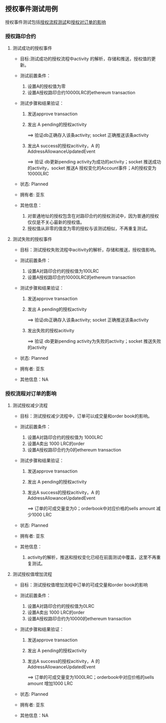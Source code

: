 ## 授权事件测试用例

授权事件测试包括[授权流程测试](#approval)和[授权对订单的影响](#approval-order)

### <a name="approval"></a> 授权路印合约

1. 测试成功的授权事件

   - 目标:测试成功的授权流程中activity 的解析，存储和推送，授权值的更新。

   - 测试前置条件：

     1. 设置A的授权值为零
     2. 设置A授权路印合约10000LRC的ethereum transaction

   - 测试步骤和结果验证：

     1. 发送approve transaction

     2. 发出 A pending的授权activity

        ==> 验证db正确存入该条activity; socket 正确推送该条activity

     3. 发出A success的授权acitivity，A 的AddressAllowanceUpdatedEvent

        ==> 验证 db更新pending activity为成功的activity；socket 推送成功的activity，socket 推送A 授权变化的Account事件；A的授权变为 10000LRC

   - 状态: Planned
   - 拥有者: 亚东
   - 其他信息：
     1. 对普通地址的授权包含在对路印合约的授权测试中，因为普通的授权仅仅是不关心最新的授权值。
     2. 授权值从非零的值变为零的授权与该测试相似，不再重复测试。

2. 测试失败的授权事件

   - 目标：测试授权失败流程中acitivity的解析，存储和推送，授权值影响。

   - 测试前置条件：

     1. 设置A对路印合约的授权值为100LRC
     2. 设置A授权路印合约10000LRC的ethereum transaction

   - 测试步骤和结果验证：

     1. 发送approve transaction

     2. 发出 A pending的授权activity

        ==> 验证db正确存入该条activity; socket 正确推送该条activity

     3. 发出失败的授权acitivity

        ==> 验证 db更新pending activity为失败的activity；socket 推送失败的activity

   - 状态: Planned

   - 拥有者: 亚东

   - 其他信息：NA

###  <a name="approval-order"></a>授权流程对订单的影响

1. 测试授权减少流程

   - 目标：测试授权减少流程中，订单可以成交量和order book的影响。

   - 测试前置条件：

     1. 设置A对路印合约的授权值为 1000LRC
     2. 设置A卖出 1000 LRC的order
     3. 设置A授权路印合约为0的ethereum transaction

   - 测试步骤和结果验证：

     1. 发送approve transaction

     2. 发出 A pending的授权activity

     3. 发出A success的授权acitivity，A 的AddressAllowanceUpdatedEvent

        ==> 订单的可成交量变为0；orderbook中对应价格的sells amount 减少1000 LRC

   - 状态: Planned

   - 拥有者: 亚东

   - 其他信息：

     1. activity的解析，推送和授权变化已经在前面测试中覆盖，这里不再重复测试。	

2. 测试授权值增加流程

   - 目标：测试授权值增加流程中订单的可成交量和order book的影响

   - 测试前置条件：

     1. 设置A对路印合约的授权值为0LRC
     2. 设置A卖出 1000 LRC的order
     3. 设置A授权路印合约为10000的ethereum transaction

   - 测试步骤和结果验证：

     1. 发送approve transaction

     2. 发出 A pending的授权activity

     3. 发出A success的授权acitivity，A 的AddressAllowanceUpdatedEvent

        ==> 订单的可成交量变为1000LRC；orderbook中对应价格的sells amount 增加1000 LRC

   - 状态: Planned
   - 拥有者: 亚东
   - 其他信息：NA